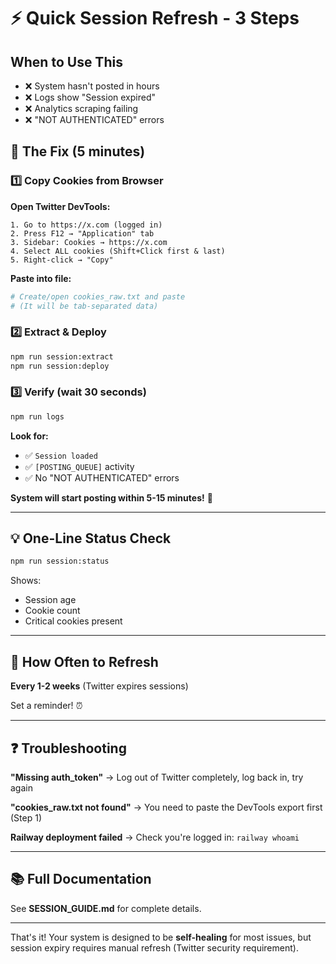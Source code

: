 # ⚡ Quick Session Refresh - 3 Steps

## When to Use This
- ❌ System hasn't posted in hours
- ❌ Logs show "Session expired"
- ❌ Analytics scraping failing
- ❌ "NOT AUTHENTICATED" errors

## 🚀 The Fix (5 minutes)

### 1️⃣ Copy Cookies from Browser

**Open Twitter DevTools:**
```
1. Go to https://x.com (logged in)
2. Press F12 → "Application" tab
3. Sidebar: Cookies → https://x.com
4. Select ALL cookies (Shift+Click first & last)
5. Right-click → "Copy"
```

**Paste into file:**
```bash
# Create/open cookies_raw.txt and paste
# (It will be tab-separated data)
```

### 2️⃣ Extract & Deploy

```bash
npm run session:extract
npm run session:deploy
```

### 3️⃣ Verify (wait 30 seconds)

```bash
npm run logs
```

**Look for:**
- ✅ `Session loaded`
- ✅ `[POSTING_QUEUE]` activity
- ✅ No "NOT AUTHENTICATED" errors

**System will start posting within 5-15 minutes!** 🎉

---

## 💡 One-Line Status Check

```bash
npm run session:status
```

Shows:
- Session age
- Cookie count  
- Critical cookies present

---

## 🔄 How Often to Refresh

**Every 1-2 weeks** (Twitter expires sessions)

Set a reminder! ⏰

---

## ❓ Troubleshooting

**"Missing auth_token"**
→ Log out of Twitter completely, log back in, try again

**"cookies_raw.txt not found"**
→ You need to paste the DevTools export first (Step 1)

**Railway deployment failed**
→ Check you're logged in: `railway whoami`

---

## 📚 Full Documentation

See **SESSION_GUIDE.md** for complete details.

---

That's it! Your system is designed to be **self-healing** for most issues, but session expiry requires manual refresh (Twitter security requirement).

